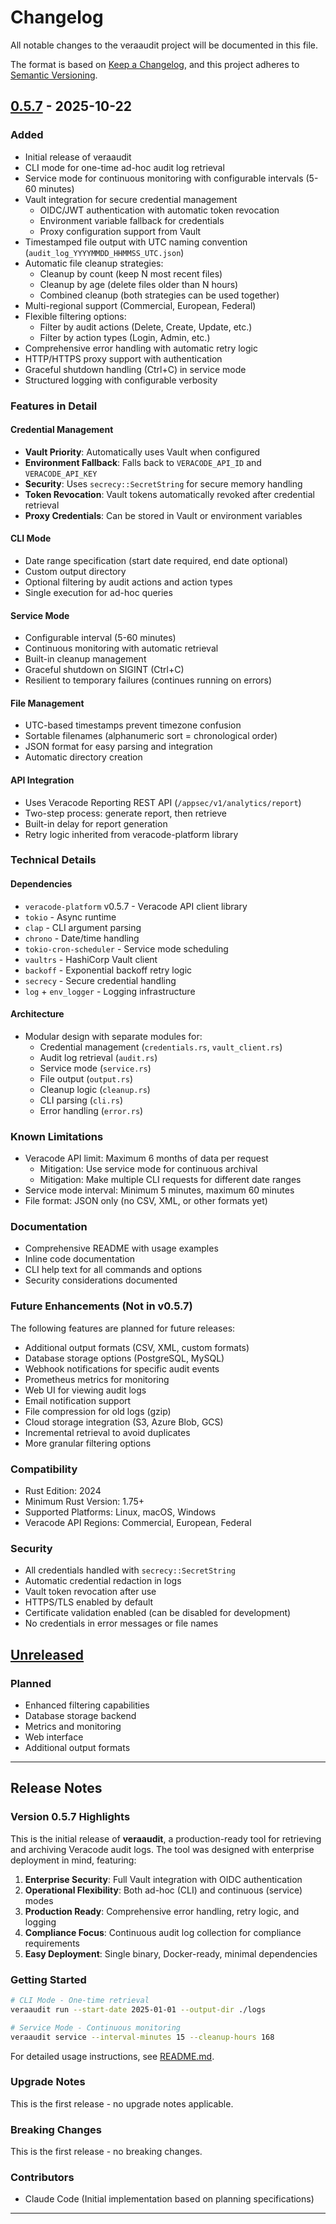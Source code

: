 # Changelog

All notable changes to the veraaudit project will be documented in this file.

The format is based on [Keep a Changelog](https://keepachangelog.com/en/1.0.0/),
and this project adheres to [Semantic Versioning](https://semver.org/spec/v2.0.0.html).

## [0.5.7] - 2025-10-22

### Added

- Initial release of veraaudit
- CLI mode for one-time ad-hoc audit log retrieval
- Service mode for continuous monitoring with configurable intervals (5-60 minutes)
- Vault integration for secure credential management
  - OIDC/JWT authentication with automatic token revocation
  - Environment variable fallback for credentials
  - Proxy configuration support from Vault
- Timestamped file output with UTC naming convention (`audit_log_YYYYMMDD_HHMMSS_UTC.json`)
- Automatic file cleanup strategies:
  - Cleanup by count (keep N most recent files)
  - Cleanup by age (delete files older than N hours)
  - Combined cleanup (both strategies can be used together)
- Multi-regional support (Commercial, European, Federal)
- Flexible filtering options:
  - Filter by audit actions (Delete, Create, Update, etc.)
  - Filter by action types (Login, Admin, etc.)
- Comprehensive error handling with automatic retry logic
- HTTP/HTTPS proxy support with authentication
- Graceful shutdown handling (Ctrl+C) in service mode
- Structured logging with configurable verbosity

### Features in Detail

#### Credential Management
- **Vault Priority**: Automatically uses Vault when configured
- **Environment Fallback**: Falls back to `VERACODE_API_ID` and `VERACODE_API_KEY`
- **Security**: Uses `secrecy::SecretString` for secure memory handling
- **Token Revocation**: Vault tokens automatically revoked after credential retrieval
- **Proxy Credentials**: Can be stored in Vault or environment variables

#### CLI Mode
- Date range specification (start date required, end date optional)
- Custom output directory
- Optional filtering by audit actions and action types
- Single execution for ad-hoc queries

#### Service Mode
- Configurable interval (5-60 minutes)
- Continuous monitoring with automatic retrieval
- Built-in cleanup management
- Graceful shutdown on SIGINT (Ctrl+C)
- Resilient to temporary failures (continues running on errors)

#### File Management
- UTC-based timestamps prevent timezone confusion
- Sortable filenames (alphanumeric sort = chronological order)
- JSON format for easy parsing and integration
- Automatic directory creation

#### API Integration
- Uses Veracode Reporting REST API (`/appsec/v1/analytics/report`)
- Two-step process: generate report, then retrieve
- Built-in delay for report generation
- Retry logic inherited from veracode-platform library

### Technical Details

#### Dependencies
- `veracode-platform` v0.5.7 - Veracode API client library
- `tokio` - Async runtime
- `clap` - CLI argument parsing
- `chrono` - Date/time handling
- `tokio-cron-scheduler` - Service mode scheduling
- `vaultrs` - HashiCorp Vault client
- `backoff` - Exponential backoff retry logic
- `secrecy` - Secure credential handling
- `log` + `env_logger` - Logging infrastructure

#### Architecture
- Modular design with separate modules for:
  - Credential management (`credentials.rs`, `vault_client.rs`)
  - Audit log retrieval (`audit.rs`)
  - Service mode (`service.rs`)
  - File output (`output.rs`)
  - Cleanup logic (`cleanup.rs`)
  - CLI parsing (`cli.rs`)
  - Error handling (`error.rs`)

### Known Limitations

- Veracode API limit: Maximum 6 months of data per request
  - Mitigation: Use service mode for continuous archival
  - Mitigation: Make multiple CLI requests for different date ranges
- Service mode interval: Minimum 5 minutes, maximum 60 minutes
- File format: JSON only (no CSV, XML, or other formats yet)

### Documentation

- Comprehensive README with usage examples
- Inline code documentation
- CLI help text for all commands and options
- Security considerations documented

### Future Enhancements (Not in v0.5.7)

The following features are planned for future releases:

- Additional output formats (CSV, XML, custom formats)
- Database storage options (PostgreSQL, MySQL)
- Webhook notifications for specific audit events
- Prometheus metrics for monitoring
- Web UI for viewing audit logs
- Email notification support
- File compression for old logs (gzip)
- Cloud storage integration (S3, Azure Blob, GCS)
- Incremental retrieval to avoid duplicates
- More granular filtering options

### Compatibility

- Rust Edition: 2024
- Minimum Rust Version: 1.75+
- Supported Platforms: Linux, macOS, Windows
- Veracode API Regions: Commercial, European, Federal

### Security

- All credentials handled with `secrecy::SecretString`
- Automatic credential redaction in logs
- Vault token revocation after use
- HTTPS/TLS enabled by default
- Certificate validation enabled (can be disabled for development)
- No credentials in error messages or file names

## [Unreleased]

### Planned
- Enhanced filtering capabilities
- Database storage backend
- Metrics and monitoring
- Web interface
- Additional output formats

---

## Release Notes

### Version 0.5.7 Highlights

This is the initial release of **veraaudit**, a production-ready tool for retrieving and archiving Veracode audit logs. The tool was designed with enterprise deployment in mind, featuring:

1. **Enterprise Security**: Full Vault integration with OIDC authentication
2. **Operational Flexibility**: Both ad-hoc (CLI) and continuous (service) modes
3. **Production Ready**: Comprehensive error handling, retry logic, and logging
4. **Compliance Focus**: Continuous audit log collection for compliance requirements
5. **Easy Deployment**: Single binary, Docker-ready, minimal dependencies

### Getting Started

```bash
# CLI Mode - One-time retrieval
veraaudit run --start-date 2025-01-01 --output-dir ./logs

# Service Mode - Continuous monitoring
veraaudit service --interval-minutes 15 --cleanup-hours 168
```

For detailed usage instructions, see [README.md](README.md).

### Upgrade Notes

This is the first release - no upgrade notes applicable.

### Breaking Changes

This is the first release - no breaking changes.

### Contributors

- Claude Code (Initial implementation based on planning specifications)

---

[0.5.7]: https://github.com/your-org/veracode-workspace/releases/tag/veraaudit-v0.5.7
[Unreleased]: https://github.com/your-org/veracode-workspace/compare/veraaudit-v0.5.7...HEAD
